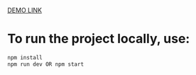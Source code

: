 [DEMO LINK](https://product-catalog-gamma-navy.vercel.app)

# To run the project locally, use:

```bash
npm install
npm run dev OR npm start
```
